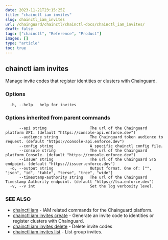 ```yaml
---
date: 2023-11-21T23:15:25Z
title: "chainctl iam invites"
slug: chainctl_iam_invites
url: /chainguard/chainctl/chainctl-docs/chainctl_iam_invites/
draft: false
tags: ["chainctl", "Reference", "Product"]
images: []
type: "article"
toc: true
---
```

## chainctl iam invites

Manage invite codes that register identities or clusters with Chainguard.

### Options

```
  -h, --help   help for invites
```

### Options inherited from parent commands

```
      --api string                   The url of the Chainguard platform API. (default "https://console-api.enforce.dev")
      --audience string              The Chainguard token audience to request. (default "https://console-api.enforce.dev")
      --config string                A specific chainctl config file.
      --console string               The url of the Chainguard platform Console. (default "https://console.enforce.dev")
      --issuer string                The url of the Chainguard STS endpoint. (default "https://issuer.enforce.dev")
  -o, --output string                Output format. One of: ["", "json", "id", "table", "terse", "tree", "wide"]
      --timestamp-authority string   The url of the Chainguard Timestamp Authority endpoint. (default "https://tsa.enforce.dev")
  -v, --v int                        Set the log verbosity level.
```

### SEE ALSO

* [chainctl iam](/chainguard/chainctl/chainctl-docs/chainctl_iam/)	 - IAM related commands for the Chainguard platform.
* [chainctl iam invites create](/chainguard/chainctl/chainctl-docs/chainctl_iam_invites_create/)	 - Generate an invite code to identities or register clusters with Chainguard.
* [chainctl iam invites delete](/chainguard/chainctl/chainctl-docs/chainctl_iam_invites_delete/)	 - Delete invite codes
* [chainctl iam invites list](/chainguard/chainctl/chainctl-docs/chainctl_iam_invites_list/)	 - List group invites.

